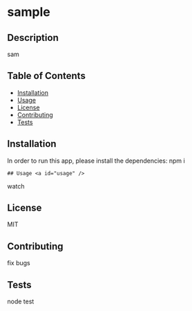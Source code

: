 
  # sample

  ## Description
  sam 

  ## Table of Contents
  * [Installation](#installation) 
  * [Usage](#usage) 
  * [License](#license)
  * [Contributing](#contributing) 
  * [Tests](#tests)

  ## Installation <a id="installation" />
  In order to run this app, please install the dependencies:
  npm i

    ## Usage <a id="usage" />
  watch

  ## License <a id="license"/>
  MIT

  ## Contributing <a id="contributing" />
  fix bugs

  ## Tests <a id="tests" />
  node test

